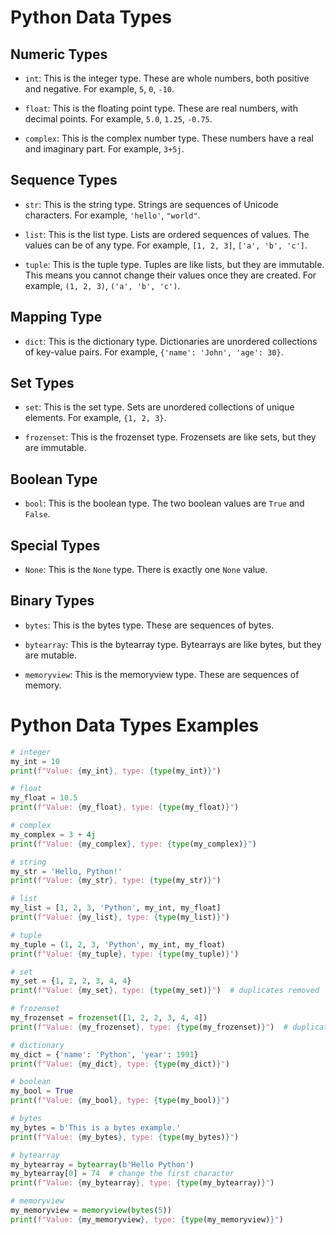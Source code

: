 # Python Data Types

## Numeric Types

- `int`: This is the integer type. These are whole numbers, both positive and negative. For example, `5`, `0`, `-10`.

- `float`: This is the floating point type. These are real numbers, with decimal points. For example, `5.0`, `1.25`, `-0.75`.

- `complex`: This is the complex number type. These numbers have a real and imaginary part. For example, `3+5j`.

## Sequence Types

- `str`: This is the string type. Strings are sequences of Unicode characters. For example, `'hello'`, `"world"`.

- `list`: This is the list type. Lists are ordered sequences of values. The values can be of any type. For example, `[1, 2, 3]`, `['a', 'b', 'c']`.

- `tuple`: This is the tuple type. Tuples are like lists, but they are immutable. This means you cannot change their values once they are created. For example, `(1, 2, 3)`, `('a', 'b', 'c')`.

## Mapping Type

- `dict`: This is the dictionary type. Dictionaries are unordered collections of key-value pairs. For example, `{'name': 'John', 'age': 30}`.

## Set Types

- `set`: This is the set type. Sets are unordered collections of unique elements. For example, `{1, 2, 3}`.

- `frozenset`: This is the frozenset type. Frozensets are like sets, but they are immutable. 

## Boolean Type

- `bool`: This is the boolean type. The two boolean values are `True` and `False`.

## Special Types

- `None`: This is the `None` type. There is exactly one `None` value.

## Binary Types

- `bytes`: This is the bytes type. These are sequences of bytes.

- `bytearray`: This is the bytearray type. Bytearrays are like bytes, but they are mutable.

- `memoryview`: This is the memoryview type. These are sequences of memory.

# Python Data Types Examples

```python
# integer
my_int = 10
print(f"Value: {my_int}, type: {type(my_int)}")

# float
my_float = 10.5
print(f"Value: {my_float}, type: {type(my_float)}")

# complex
my_complex = 3 + 4j
print(f"Value: {my_complex}, type: {type(my_complex)}")

# string
my_str = 'Hello, Python!'
print(f"Value: {my_str}, type: {type(my_str)}")

# list
my_list = [1, 2, 3, 'Python', my_int, my_float]
print(f"Value: {my_list}, type: {type(my_list)}")

# tuple
my_tuple = (1, 2, 3, 'Python', my_int, my_float)
print(f"Value: {my_tuple}, type: {type(my_tuple)}")

# set
my_set = {1, 2, 2, 3, 4, 4}
print(f"Value: {my_set}, type: {type(my_set)}")  # duplicates removed

# frozenset
my_frozenset = frozenset([1, 2, 2, 3, 4, 4])
print(f"Value: {my_frozenset}, type: {type(my_frozenset)}")  # duplicates removed

# dictionary
my_dict = {'name': 'Python', 'year': 1991}
print(f"Value: {my_dict}, type: {type(my_dict)}")

# boolean
my_bool = True
print(f"Value: {my_bool}, type: {type(my_bool)}")

# bytes
my_bytes = b'This is a bytes example.'
print(f"Value: {my_bytes}, type: {type(my_bytes)}")

# bytearray
my_bytearray = bytearray(b'Hello Python')
my_bytearray[0] = 74  # change the first character
print(f"Value: {my_bytearray}, type: {type(my_bytearray)}")

# memoryview
my_memoryview = memoryview(bytes(5))
print(f"Value: {my_memoryview}, type: {type(my_memoryview)}")
